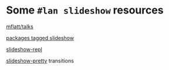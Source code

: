 # Some `#lan slideshow` resources 

[mflatt/talks](https://github.com/mflatt/talks/)

[packages tagged slideshow](https://pkgd.racket-lang.org/pkgn/search?tags=slideshow)

[slideshow-repl](https://github.com/mflatt/slideshow-repl)

[slideshow-pretty](https://github.com/LeifAndersen/slideshow-pretty) transitions

